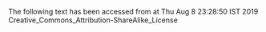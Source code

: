 The following text has been accessed from at Thu Aug 8 23:28:50 IST 2019
Creative_Commons_Attribution-ShareAlike_License

